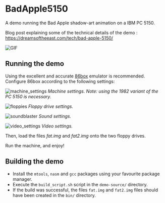 # BadApple5150
A demo running the Bad Apple shadow-art animation on a IBM PC 5150.

Blog post explaining some of the technical details of the demo : https://dreamsoftheeast.com/tech/bad-apple-5150/

![GIF](https://imgur.com/40cP685.gif)

## Running the demo

Using the excellent and accurate [86box](https://github.com/86Box/86Box) emulator is recommended.
Configure 86box according to the following settings:

![machine_settings](https://user-images.githubusercontent.com/8571612/158222579-ac71f966-6333-4040-a14c-fcbb8c7fa25d.png)
*Machine settings. Note: using the 1982 variant of the PC 5150 is necessary.*

![floppies](https://user-images.githubusercontent.com/8571612/158222583-f09ad99a-2a66-4e29-9645-2f6472b418e5.png)
*Floppy drive settings.*

![soundblaster](https://user-images.githubusercontent.com/8571612/158222586-a8bfd316-fd93-4e96-8eed-baf031935adb.png)
*Sound settings.*

![video_settings](https://user-images.githubusercontent.com/8571612/158222588-8ed4c0ce-a487-4fe0-9aac-84bff9177ee9.png)
*Video settings.*

Then, load the files *fat.img* and *fat2.img* onto the two floppy drives.

Run the machine, and enjoy!

## Building the demo

* Install the `mtools`, `nasm` and `gcc` packages using your favourite package manager.
* Execute the `build_script.sh` script in the `demo-source/` directory.
* If the build was successful, the files `fat.img` and `fat2.img` files should have been created in the `bin/` directory.
